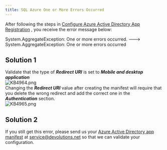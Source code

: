 ```yaml
---
title: SQL Azure One or More Errors Occurred
---
```

After following the steps in [Configure Azure Active Directory App Registration](https://helprdm.devolutions.net/datasources_advanced_sqlazure_configureappregistration.html) , you receive the error message below:  

System.AggregateException: One or more errors occurred. ---> System.AggregateException: One or more errors occurred
## Solution 1
Validate that the type of ***Redirect URI*** is set to ***Mobile and desktop application***  
![KB4964.png](/img/en/kb/KB4964.png)  
Changing the ***Redirect URI*** value after creating the manifest will require that you delete the wrong redirect and add the correct one in the ***Authentication*** section.  
![KB4965.png](/img/en/kb/KB4965.png)
## Solution 2
If you still get this error, please send us your [Azure Active Directory app manifest](https://docs.microsoft.com/en-us/azure/active-directory/develop/reference-app-manifest) at [service@devolutions.net](mailto:service@devolutions.net) so that we can validate your configuration.
